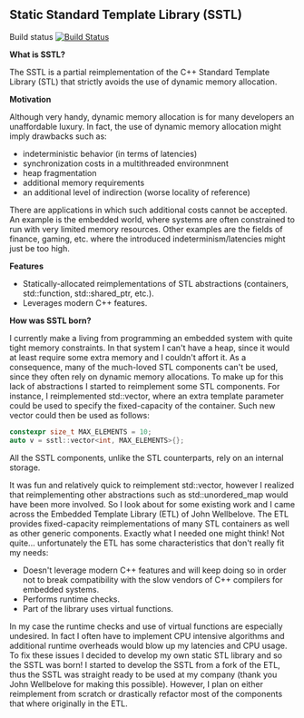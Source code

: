 Static Standard Template Library (SSTL)
-------------------------
Build status [![Build Status](https://travis-ci.org/rukkal/StaticSTL.svg)](https://travis-ci.org/rukkal/sstl)

**What is SSTL?**

The SSTL is a partial reimplementation of the C++ Standard Template Library (STL) that strictly avoids the use of dynamic memory allocation.

**Motivation**

Although very handy, dynamic memory allocation is for many developers an unaffordable luxury. In fact, the use of dynamic memory allocation might imply drawbacks such as:
- indeterministic behavior (in terms of latencies)
- synchronization costs in a multithreaded environmnent
- heap fragmentation
- additional memory requirements
- an additional level of indirection (worse locality of reference)

There are applications in which such additional costs cannot be accepted. An example is the embedded world, where systems are often constrained to run with very limited memory resources. Other examples are the fields of finance, gaming, etc. where the introduced indeterminism/latencies might just be too high.

**Features** 

- Statically-allocated reimplementations of STL abstractions (containers, std::function, std::shared_ptr, etc.).
- Leverages modern C++ features.

**How was SSTL born?**

I currently make a living from programming an embedded system with quite tight memory constraints. In that system I can't have a heap, since it would at least require some extra memory and I couldn't affort it. As a consequence, many of the much-loved STL components can't be used, since they often rely on dynamic memory allocations. To make up for this lack of abstractions I started to reimplement some STL components. For instance, I reimplemented std::vector, where an extra template parameter could be used to specify the fixed-capacity of the container. Such new vector could then be used as follows:
```c++
constexpr size_t MAX_ELEMENTS = 10;
auto v = sstl::vector<int, MAX_ELEMENTS>{};
```
All the SSTL components, unlike the STL counterparts, rely on an internal storage.

It was fun and relatively quick to reimplement std::vector, however I realized that reimplementing other abstractions such as std::unordered_map would have been more involved. So I look about for some existing work and I came across the Embedded Template Library (ETL) of John Wellbelove. The ETL provides fixed-capacity reimplementations of many STL containers as well as other generic components. Exactly what I needed one might think! Not quite... unfortunately the ETL has some characteristics that don't really fit my needs:
- Doesn't leverage modern C++ features and will keep doing so in order not to break compatibility with the slow vendors of C++ compilers for embedded systems.
- Performs runtime checks.
- Part of the library uses virtual functions.

In my case the runtime checks and use of virtual functions are especially undesired. In fact I often have to implement CPU intensive algorithms and additional runtime overheads would blow up my latencies and CPU usage. To fix these issues I decided to develop my own static STL library and so the SSTL was born! I started to develop the SSTL from a fork of the ETL, thus the SSTL was straight ready to be used at my company (thank you John Wellbelove for making this possible). However, I plan on either reimplement from scratch or drastically refactor most of the components that where originally in the ETL.
